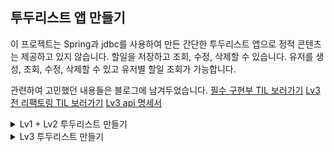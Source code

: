 ## 투두리스트 앱 만들기

이 프로젝트는 Spring과 jdbc를 사용하여 만든 간단한 투두리스트 앱으로 정적 콘텐츠는 제공하고 있지 않습니다.
할일을 저장하고 조회, 수정, 삭제할 수 있습니다.
유저를 생성, 조회, 수정, 삭제할 수 있고 유저별 할일 조회가 가능합니다.

관련하여 고민했던 내용들은 블로그에 남겨두었습니다.
[필수 구현부 TIL 보러가기](https://heehyun0221.tistory.com/94)
[Lv3 전 리팩토링 TIL 보러가기](https://heehyun0221.tistory.com/96)
[Lv3 api 명세서]()

<details>
  <summary> Lv1 + Lv2 투두리스트 만들기 </summary>
  
   ### 1. 첫번째 투두리스트 앱
 
  요구사항 : 일정 생성, 조회, 수정, 삭제 기능 구현.

  

  
  

 

  
  
</details>

<details>
  <summary> Lv3 투두리스트 만들기 </summary>

  ### 2. 두번째 투두리스트 앱 

  요구사항 : '작성자' 추가

  


  
</details>
